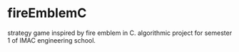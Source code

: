 # fireEmblemC

strategy game inspired by fire emblem in C. algorithmic project for semester 1 of IMAC engineering school.

